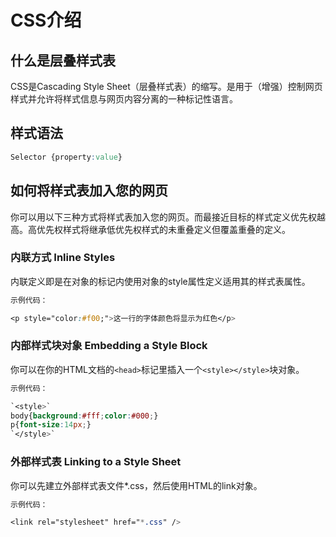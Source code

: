 # CSS介绍

## 什么是层叠样式表
CSS是Cascading Style Sheet（层叠样式表）的缩写。是用于（增强）控制网页样式并允许将样式信息与网页内容分离的一种标记性语言。

## 样式语法

```css
Selector {property:value}
```

## 如何将样式表加入您的网页

你可以用以下三种方式将样式表加入您的网页。而最接近目标的样式定义优先权越高。高优先权样式将继承低优先权样式的未重叠定义但覆盖重叠的定义。

### 内联方式 Inline Styles
内联定义即是在对象的标记内使用对象的style属性定义适用其的样式表属性。

```css
示例代码：

<p style="color:#f00;">这一行的字体颜色将显示为红色</p>
```

### 内部样式块对象 Embedding a Style Block
你可以在你的HTML文档的`<head>`标记里插入一个`<style></style>`块对象。

```css
示例代码：

`<style>`
body{background:#fff;color:#000;}
p{font-size:14px;}
`</style>`
```

### 外部样式表 Linking to a Style Sheet
你可以先建立外部样式表文件*.css，然后使用HTML的link对象。

```css
示例代码：

<link rel="stylesheet" href="*.css" />
```
